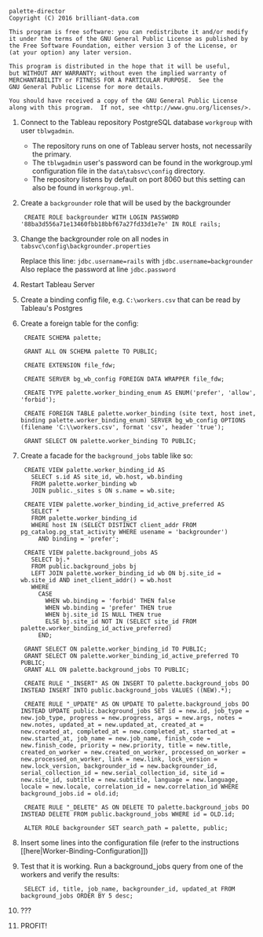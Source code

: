 ```
palette-director
Copyright (C) 2016 brilliant-data.com

This program is free software: you can redistribute it and/or modify
it under the terms of the GNU General Public License as published by
the Free Software Foundation, either version 3 of the License, or
(at your option) any later version.

This program is distributed in the hope that it will be useful,
but WITHOUT ANY WARRANTY; without even the implied warranty of
MERCHANTABILITY or FITNESS FOR A PARTICULAR PURPOSE.  See the
GNU General Public License for more details.

You should have received a copy of the GNU General Public License
along with this program.  If not, see <http://www.gnu.org/licenses/>.
```

1. Connect to the Tableau repository PostgreSQL database `workgroup` with user `tblwgadmin`.
    * The repository runs on one of Tableau server hosts, not necessarily the primary.
    * The `tblwgadmin` user's password can be found in the workgroup.yml configuration file in the `data\tabsvc\config` directory.
    * The repository listens by default on port 8060 but this setting can also be found in `workgroup.yml`.

1. Create a `backgrounder` role that will be used by the backgrounder

        CREATE ROLE backgrounder WITH LOGIN PASSWORD '88ba3d556a71e13460fbb18bbf67a27fd33d1e7e' IN ROLE rails;

2. Change the backgrounder role on all nodes in `tabsvc\config\backgrounder.properties`

    Replace this line: `jdbc.username=rails` with `jdbc.username=backgrounder`
    Also replace the password at line `jdbc.password`

3. Restart Tableau Server

4. Create a binding config file, e.g. `C:\workers.csv` that can be read by Tableau's Postgres

5. Create a foreign table for the config:

        CREATE SCHEMA palette;

        GRANT ALL ON SCHEMA palette TO PUBLIC;

        CREATE EXTENSION file_fdw;

        CREATE SERVER bg_wb_config FOREIGN DATA WRAPPER file_fdw;

        CREATE TYPE palette.worker_binding_enum AS ENUM('prefer', 'allow', 'forbid');

        CREATE FOREIGN TABLE palette.worker_binding (site text, host inet, binding palette.worker_binding_enum) SERVER bg_wb_config OPTIONS (filename 'C:\\workers.csv', format 'csv', header 'true');

        GRANT SELECT ON palette.worker_binding TO PUBLIC;

5. Create a facade for the `background_jobs` table like so:

        CREATE VIEW palette.worker_binding_id AS
          SELECT s.id AS site_id, wb.host, wb.binding
          FROM palette.worker_binding wb
          JOIN public._sites s ON s.name = wb.site;

        CREATE VIEW palette.worker_binding_id_active_preferred AS
          SELECT *
          FROM palette.worker_binding_id
          WHERE host IN (SELECT DISTINCT client_addr FROM pg_catalog.pg_stat_activity WHERE usename = 'backgrounder')
            AND binding = 'prefer';

        CREATE VIEW palette.background_jobs AS
          SELECT bj.*
          FROM public.background_jobs bj
          LEFT JOIN palette.worker_binding_id wb ON bj.site_id = wb.site_id AND inet_client_addr() = wb.host
          WHERE
            CASE
              WHEN wb.binding = 'forbid' THEN false
              WHEN wb.binding = 'prefer' THEN true
              WHEN bj.site_id IS NULL THEN true
              ELSE bj.site_id NOT IN (SELECT site_id FROM palette.worker_binding_id_active_preferred)
            END;

        GRANT SELECT ON palette.worker_binding_id TO PUBLIC;
        GRANT SELECT ON palette.worker_binding_id_active_preferred TO PUBLIC;
        GRANT ALL ON palette.background_jobs TO PUBLIC;

        CREATE RULE "_INSERT" AS ON INSERT TO palette.background_jobs DO INSTEAD INSERT INTO public.background_jobs VALUES ((NEW).*);

        CREATE RULE "_UPDATE" AS ON UPDATE TO palette.background_jobs DO INSTEAD UPDATE public.background_jobs SET id = new.id, job_type = new.job_type, progress = new.progress, args = new.args, notes = new.notes, updated_at = new.updated_at, created_at = new.created_at, completed_at = new.completed_at, started_at = new.started_at, job_name = new.job_name, finish_code = new.finish_code, priority = new.priority, title = new.title, created_on_worker = new.created_on_worker, processed_on_worker = new.processed_on_worker, link = new.link, lock_version = new.lock_version, backgrounder_id = new.backgrounder_id, serial_collection_id = new.serial_collection_id, site_id = new.site_id, subtitle = new.subtitle, language = new.language, locale = new.locale, correlation_id = new.correlation_id WHERE background_jobs.id = old.id;

        CREATE RULE "_DELETE" AS ON DELETE TO palette.background_jobs DO INSTEAD DELETE FROM public.background_jobs WHERE id = OLD.id;

        ALTER ROLE backgrounder SET search_path = palette, public;

6. Insert some lines into the configuration file (refer to the instructions [[here|Worker-Binding-Configuration]])
7. Test that it is working. Run a background_jobs query from one of the workers and verify the results:

        SELECT id, title, job_name, backgrounder_id, updated_at FROM background_jobs ORDER BY 5 desc;
8. ???
9. PROFIT!
